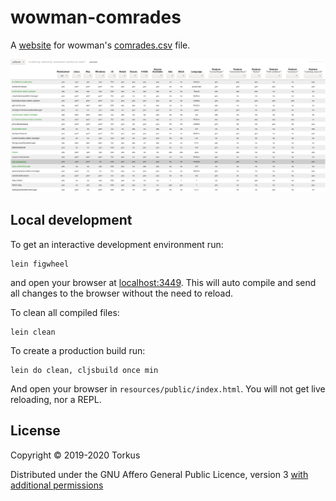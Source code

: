 # wowman-comrades

A [website](https://ogri-la.github.io/wow-addon-managers/) for wowman's 
[comrades.csv](./comrades.csv) file.

[![wowman-comrades](./screenshots/0.2.1.png)](./screenshots/0.2.1.png?raw=true) 

## Local development

To get an interactive development environment run:

    lein figwheel

and open your browser at [localhost:3449](http://localhost:3449/).
This will auto compile and send all changes to the browser without the
need to reload.

To clean all compiled files:

    lein clean

To create a production build run:

    lein do clean, cljsbuild once min

And open your browser in `resources/public/index.html`. You will not
get live reloading, nor a REPL. 

## License

Copyright © 2019-2020 Torkus

Distributed under the GNU Affero General Public Licence, version 3 [with additional permissions](LICENCE.txt#L665)
